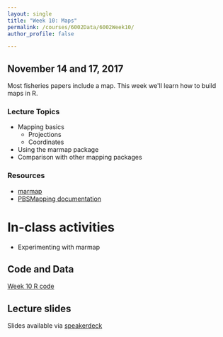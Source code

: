 ```yaml
---
layout: single
title: "Week 10: Maps"
permalink: /courses/6002Data/6002Week10/
author_profile: false

---
```


## November 14 and 17, 2017

Most fisheries papers include a map. This week we'll learn how to build maps in R.

### Lecture Topics

* Mapping basics
	+ Projections
	+ Coordinates
* Using the marmap package	
* Comparison with other mapping packages

### Resources

* [marmap](http://journals.plos.org/plosone/article?id=10.1371/journal.pone.0073051)
* [PBSMapping documentation](https://github.com/pbs-software/pbs-mapping)

# In-class activities

* Experimenting with marmap

## Code and Data

[Week 10 R code](/assets/images/fish6002-week10.R)

## Lecture slides

<script async class="speakerdeck-embed" data-id="33a031539f354e67bc4bec5d0f8bbe46" data-ratio="1.77777777777778" src="//speakerdeck.com/assets/embed.js"></script>

Slides available via [speakerdeck](https://speakerdeck.com/pandalusplatyceros/fish-6002-week-10-maps)